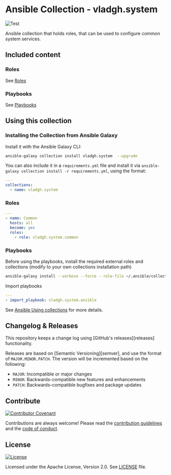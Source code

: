 # Ansible Collection - vladgh.system

![Test](https://github.com/vladgh/ansible-collection-vladgh-system/actions/workflows/test.yml/badge.svg)

Ansible collection that holds roles, that can be used to configure common system services.

## Included content

### Roles

See [Roles](roles/)

### Playbooks

See [Playbooks](playbooks/)

## Using this collection

### Installing the Collection from Ansible Galaxy

Install it with the Ansible Galaxy CLI:

```sh
ansible-galaxy collection install vladgh.system  --upgrade
```

You can also include it in a `requirements.yml` file and install it via `ansible-galaxy collection install -r requirements.yml`, using the format:

```yaml
---
collections:
  - name: vladgh.system
```

### Roles

```yaml
---
- name: Common
  hosts: all
  become: yes
  roles:
    - role: vladgh.system.common
```

### Playbooks

Before using the playbooks, install the required external roles and collections (modify to your own collections installation path)

```sh
ansible-galaxy install --verbose --force --role-file ~/.ansible/collections/ansible_collections/vladgh/system/collection-requirements.yml`
```

Import playbooks

```yaml
---
- import_playbook: vladgh.system.ansible
```

See [Ansible Using collections](https://docs.ansible.com/ansible/latest/user_guide/collections_using.html) for more details.

## Changelog & Releases

This repository keeps a change log using [GitHub's releases][releases]
functionality.

Releases are based on [Semantic Versioning][semver], and use the format
of `MAJOR.MINOR.PATCH`. The version will be incremented
based on the following:

* `MAJOR`: Incompatible or major changes
* `MINOR`: Backwards-compatible new features and enhancements
* `PATCH`: Backwards-compatible bugfixes and package updates

## Contribute

[![Contributor Covenant](https://img.shields.io/badge/Contributor%20Covenant-v2.0%20adopted-007ba7.svg)](https://www.contributor-covenant.org/version/2/0/code_of_conduct.html)

Contributions are always welcome! Please read the [contribution guidelines](.github/CONTRIBUTING.md) and the [code of conduct](.github/CODE_OF_CONDUCT.md).

## License

[![License](https://img.shields.io/badge/License-Apache%202.0-blue.svg)](https://opensource.org/licenses/Apache-2.0)

Licensed under the Apache License, Version 2.0.
See [LICENSE](LICENSE) file.
